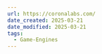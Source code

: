 ```yaml
---
url: https://coronalabs.com/
date_created: 2025-03-21
date_modified: 2025-03-21
tags:
  - Game-Engines
---
```

